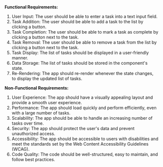 **Functional Requirements:**

1.  User Input: The user should be able to enter a task into a text input field.
2.  Task Addition: The user should be able to add a task to the list by clicking a button.
3.  Task Completion: The user should be able to mark a task as complete by clicking a button next to the task.
4.  Task Removal: The user should be able to remove a task from the list by clicking a button next to the task.
5.  Task Display: The list of tasks should be displayed in a user-friendly manner.
6.  Data Storage: The list of tasks should be stored in the component's state.
7.  Re-Rendering: The app should re-render whenever the state changes, to display the updated list of tasks.

**Non-Functional Requirements:**

1.  User Experience: The app should have a visually appealing layout and provide a smooth user experience.
2.  Performance: The app should load quickly and perform efficiently, even with a large number of tasks.
3.  Scalability: The app should be able to handle an increasing number of tasks over time.
4.  Security: The app should protect the user's data and prevent unauthorized access.
5.  Accessibility: The app should be accessible to users with disabilities and meet the standards set by the Web Content Accessibility Guidelines (WCAG).
6.  Code Quality: The code should be well-structured, easy to maintain, and follow best practices.
